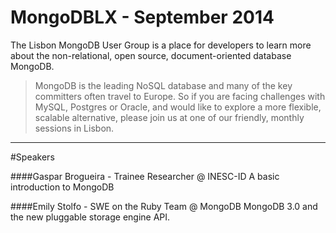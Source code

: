 MongoDBLX - September 2014
=========

The Lisbon MongoDB User Group is a place for developers to learn more about the non-relational, open source, document-oriented database MongoDB.


> MongoDB is the leading NoSQL database and many of the key committers often travel to Europe. So if you are facing challenges with MySQL, Postgres or Oracle, and would like to explore a more flexible, scalable alternative, please join us at one of our friendly, monthly sessions in Lisbon.

-----------
#Speakers

####Gaspar Brogueira - Trainee Researcher @ INESC-ID
A basic introduction to MongoDB


####Emily Stolfo - SWE on the Ruby Team @ MongoDB
MongoDB 3.0 and the new pluggable storage engine API.
